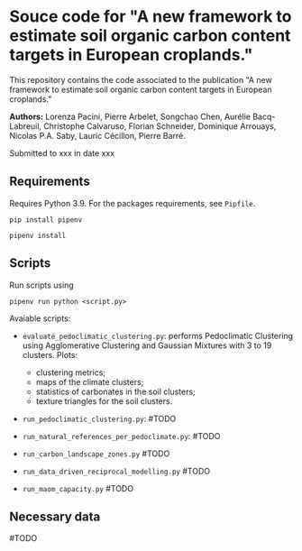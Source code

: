 # Souce code for "A new framework to estimate soil organic carbon content targets in European croplands."

This repository contains the code associated to the publication "A new framework to estimate soil organic carbon content targets in European croplands."

**Authors:** Lorenza Pacini, Pierre Arbelet, Songchao Chen, Aurélie Bacq-Labreuil, Christophe Calvaruso, Florian Schneider, Dominique Arrouays, Nicolas P.A. Saby, Lauric Cécillon, Pierre Barré.

Submitted to xxx in date xxx

## Requirements

Requires Python 3.9. For the packages requirements, see `Pipfile`.

```
pip install pipenv
````

```
pipenv install
```

## Scripts

Run scripts using
```
pipenv run python <script.py>
```

Avaiable scripts:
- `evaluate_pedoclimatic_clustering.py`: performs Pedoclimatic Clustering using Agglomerative Clustering and Gaussian Mixtures with 3 to 19 clusters. Plots:
    - clustering metrics;
    - maps of the climate clusters;
    - statistics of carbonates in the soil clusters;
    - texture triangles for the soil clusters.

- `run_pedoclimatic_clustering.py`: #TODO

- `run_natural_references_per_pedoclimate.py`: #TODO

- `run_carbon_landscape_zones.py` #TODO

- `run_data_driven_reciprocal_modelling.py` #TODO

- `run_maom_capacity.py` #TODO

## Necessary data

#TODO

